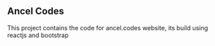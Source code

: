 
## Ancel Codes
This project contains the code for ancel.codes website, its build using reactjs and bootstrap